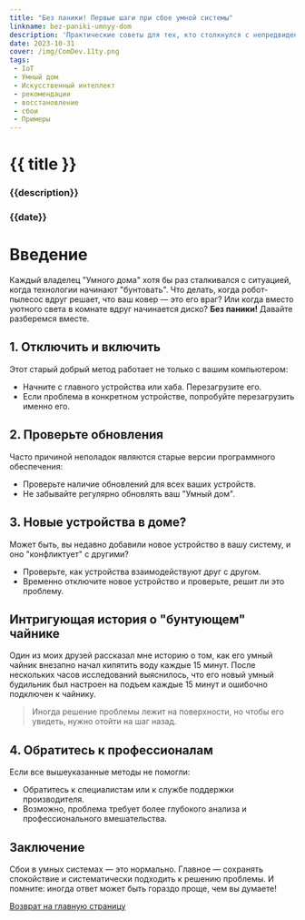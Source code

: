 ```yaml
---
title: "Без паники! Первые шаги при сбое умной системы"
linkname: bez-paniki-umnyy-dom
description: 'Практические советы для тех, кто столкнулся с непредвиденными "капризами" своего умного дома.'
date: 2023-10-31
cover: /img/ComDev.11ty.png
tags: 
 - IoT
 - Умный дом
 - Искусственный интеллект
 - рекомендации
 - восстановление
 - сбои
 - Примеры
---
```


# {{ title }}
### {{description}}
### {{date}}

# Введение

Каждый владелец "Умного дома" хотя бы раз сталкивался с ситуацией, когда технологии начинают "бунтовать". Что делать, когда робот-пылесос вдруг решает, что ваш ковер — это его враг? Или когда вместо уютного света в комнате вдруг начинается диско? **Без паники!** Давайте разберемся вместе.

## 1. Отключить и включить

Этот старый добрый метод работает не только с вашим компьютером:

* Начните с главного устройства или хаба. Перезагрузите его.
* Если проблема в конкретном устройстве, попробуйте перезагрузить именно его.

## 2. Проверьте обновления

Часто причиной неполадок являются старые версии программного обеспечения:

* Проверьте наличие обновлений для всех ваших устройств.
* Не забывайте регулярно обновлять ваш "Умный дом".

## 3. Новые устройства в доме?

Может быть, вы недавно добавили новое устройство в вашу систему, и оно "конфликтует" с другими?

* Проверьте, как устройства взаимодействуют друг с другом.
* Временно отключите новое устройство и проверьте, решит ли это проблему.

## Интригующая история о "бунтующем" чайнике

Один из моих друзей рассказал мне историю о том, как его умный чайник внезапно начал кипятить воду каждые 15 минут. После нескольких часов исследований выяснилось, что его новый умный будильник был настроен на подъем каждые 15 минут и ошибочно подключен к чайнику.

> Иногда решение проблемы лежит на поверхности, но чтобы его увидеть, нужно отойти на шаг назад.

## 4. Обратитесь к профессионалам

Если все вышеуказанные методы не помогли:

* Обратитесь к специалистам или к службе поддержки производителя.
* Возможно, проблема требует более глубокого анализа и профессионального вмешательства.

## Заключение

Сбои в умных системах — это нормально. Главное — сохранять спокойствие и систематически подходить к решению проблемы. И помните: иногда ответ может быть гораздо проще, чем вы думаете!

[Возврат на главную страницу](/)
